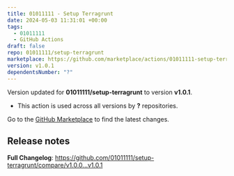 ```yaml
---
title: 01011111 - Setup Terragrunt
date: 2024-05-03 11:31:01 +00:00
tags:
  - 01011111
  - GitHub Actions
draft: false
repo: 01011111/setup-terragrunt
marketplace: https://github.com/marketplace/actions/01011111-setup-terragrunt
version: v1.0.1
dependentsNumber: "?"
---
```



Version updated for **01011111/setup-terragrunt** to version **v1.0.1**.
- This action is used across all versions by **?** repositories.

Go to the [GitHub Marketplace](https://github.com/marketplace/actions/01011111-setup-terragrunt) to find the latest changes.

## Release notes

**Full Changelog**: https://github.com/01011111/setup-terragrunt/compare/v1.0.0...v1.0.1

